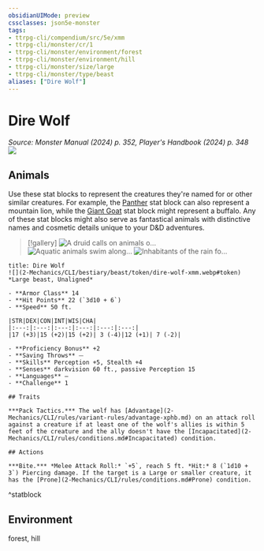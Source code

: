 ```yaml
---
obsidianUIMode: preview
cssclasses: json5e-monster
tags:
- ttrpg-cli/compendium/src/5e/xmm
- ttrpg-cli/monster/cr/1
- ttrpg-cli/monster/environment/forest
- ttrpg-cli/monster/environment/hill
- ttrpg-cli/monster/size/large
- ttrpg-cli/monster/type/beast
aliases: ["Dire Wolf"]
---
```

# Dire Wolf
*Source: Monster Manual (2024) p. 352, Player's Handbook (2024) p. 348*  
![](2-Mechanics/CLI/bestiary/beast/img/dire-wolf.webp#right)

## Animals

Use these stat blocks to represent the creatures they're named for or other similar creatures. For example, the [Panther](2-Mechanics/CLI/bestiary/beast/panther-xmm.md) stat block can also represent a mountain lion, while the [Giant Goat](2-Mechanics/CLI/bestiary/beast/giant-goat-xmm.md) stat block might represent a buffalo. Any of these stat blocks might also serve as fantastical animals with distinctive names and cosmetic details unique to your D&D adventures.

> [!gallery]
![A druid calls on animals o...](2-Mechanics/CLI/bestiary/beast/img/animals-hills-and-mountains.webp "A druid calls on animals of the hills and mountains to aid her cause")
![Aquatic animals swim along...](2-Mechanics/CLI/bestiary/beast/img/animals-aquatic.webp "Aquatic animals swim alongside a druid exploring the sea")
![Inhabitants of the rain fo...](2-Mechanics/CLI/bestiary/beast/img/animals-rainforest.webp "Inhabitants of the rain forest answer a druid's summons")

```ad-statblock
title: Dire Wolf
![](2-Mechanics/CLI/bestiary/beast/token/dire-wolf-xmm.webp#token)
*Large beast, Unaligned*

- **Armor Class** 14 
- **Hit Points** 22 (`3d10 + 6`) 
- **Speed** 50 ft.

|STR|DEX|CON|INT|WIS|CHA|
|:---:|:---:|:---:|:---:|:---:|:---:|
|17 (+3)|15 (+2)|15 (+2)| 3 (-4)|12 (+1)| 7 (-2)|

- **Proficiency Bonus** +2
- **Saving Throws** ⏤
- **Skills** Perception +5, Stealth +4
- **Senses** darkvision 60 ft., passive Perception 15
- **Languages** —
- **Challenge** 1

## Traits

***Pack Tactics.*** The wolf has [Advantage](2-Mechanics/CLI/rules/variant-rules/advantage-xphb.md) on an attack roll against a creature if at least one of the wolf's allies is within 5 feet of the creature and the ally doesn't have the [Incapacitated](2-Mechanics/CLI/rules/conditions.md#Incapacitated) condition.

## Actions

***Bite.*** *Melee Attack Roll:* `+5`, reach 5 ft. *Hit:* 8 (`1d10 + 3`) Piercing damage. If the target is a Large or smaller creature, it has the [Prone](2-Mechanics/CLI/rules/conditions.md#Prone) condition.
```
^statblock

## Environment

forest, hill